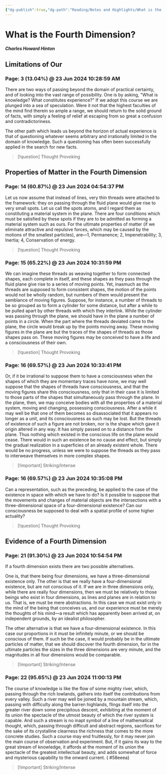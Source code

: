 ```yaml
---
{"dg-publish":true,"dg-path":"Reading/Notes and Highlights/What is the Fourth Dimension by Charles Howard Hinton.md","permalink":"/reading/notes-and-highlights/what-is-the-fourth-dimension-by-charles-howard-hinton/","title":"Notes from What is the Fourth Dimension by Charles Howard Hinton","tags":["reading-note"]}
---
```



# What is the Fourth Dimension?
##### Charles Howard Hinton

## Limitations of Our
### Page: 3 (13.04%) @ 23 Jun 2024 10:28:59 AM

There are two ways of passing beyond the domain of practical certainty, and of looking into the vast range of possibility. One is by asking, "What is knowledge? What constitutes experience?" If we adopt this course we are plunged into a sea of speculation. Were it not that the highest faculties of the mind find therein so ample a range, we should return to the solid ground of facts, with simply a feeling of relief at escaping from so great a confusion and contradictoriness.

The other path which leads us beyond the horizon of actual experience is that of questioning whatever seems arbitrary and irrationally limited in the domain of knowledge. Such a questioning has often been successfully applied in the search for new facts.

> [!question] Thought Provoking

## Properties of Matter in the Fourth Dimension

### Page: 14 (60.87%) @ 23 Jun 2024 04:54:37 PM

Let us now assume that instead of lines, very thin threads were attached to the framework: they on passing through the fluid plane would give rise to very small spots. Let us call the spots atoms, and I regard them as constituting a material system in the plane. There are four conditions which must be satisfied by these spots if they are to be admitted as forming a material system such as ours. For the ultimate properties of matter (if we eliminate attractive and repulsive forces, which may be caused by the motions of the smallest particles), are—1, Permanence; 2, Impenetrability; 3, Inertia; 4, Conservation of energy.

> [!question] Thought Provoking

### Page: 15 (65.22%) @ 23 Jun 2024 10:31:59 PM

We can imagine these threads as weaving together to form connected shapes, each complete in itself, and these shapes as they pass through the fluid plane give rise to a series of moving points. Yet, inasmuch as the threads are supposed to form consistent shapes, the motion of the points would not be wholly random, but numbers of them would present the semblance of moving figures. Suppose, for instance, a number of threads to be so grouped as to form a cylinder for some distance, but after a while to be pulled apart by other threads with which they interlink. While the cylinder was passing through the plane, we should have in the plane a number of points in a circle. When the part where the threads deviated came to the plane, the circle would break up by the points moving away. These moving figures in the plane are but the traces of the shapes of threads as those shapes pass on. These moving figures may be conceived to have a life and a consciousness of their own.

> [!question] Thought Provoking

### Page: 16 (69.57%) @ 23 Jun 2024 10:33:41 PM

Or, if it be irrational to suppose them to have a consciousness when the shapes of which they are momentary traces have none, we may well suppose that the shapes of threads have consciousness, and that the moving figures share this consciousness, only that in their case it is limited to those parts of the shapes that simultaneously pass through the plane. In the plane, then, we may conceive bodies with all the properties of a material system, moving and changing, possessing consciousness. After a while it may well be that one of them becomes so disassociated that it appears no longer as a unit, and its consciousness as such may be lost. But the threads of existence of such a figure are not broken, nor is the shape which gave it origin altered in any way. It has simply passed on to a distance from the plane. Thus nothing which existed in the conscious life on the plane would cease. There would in such an existence be no cause and effect, but simply the gradual realization in a superficies of an already existent whole. There would be no progress, unless we were to suppose the threads as they pass to interweave themselves in more complex shapes.

> [!important] Striking/Intense

### Page: 16 (69.57%) @ 23 Jun 2024 10:35:08 PM

Can a representation, such as the preceding, be applied to the case of the existence in space with which we have to do? Is it possible to suppose that the movements and changes of material objects are the intersections with a three-dimensional space of a four-dimensional existence? Can our consciousness be supposed to deal with a spatial profile of some higher actuality?

> [!question] Thought Provoking

## Evidence of a Fourth Dimension

### Page: 21 (91.30%) @ 23 Jun 2024 10:54:54 PM

If a fourth dimension exists there are two possible alternatives.

One is, that there being four dimensions, we have a three-dimensional existence only. The other is that we really have a four-dimensional existence, but are not conscious of it. If we are in three dimensions only, while there are really four dimensions, then we must be relatively to those beings who exist in four dimensions, as lines and planes are in relation to us. That is, we must be mere abstractions. In this case we must exist only in the mind of the being that conceives us, and our experience must be merely the thoughts of his mind—a result which has apparently been arrived at, on independent grounds, by an idealist philosopher.

The other alternative is that we have a four-dimensional existence. In this case our proportions in it must be infinitely minute, or we should be conscious of them. If such be the case, it would probably be in the ultimate particles of matter, that we should discover the fourth dimension, for in the ultimate particles the sizes in the three dimensions are very minute, and the magnitudes in all four dimensions would be comparable.

> [!important] Striking/Intense

### Page: 22 (95.65%) @ 23 Jun 2024 11:00:13 PM

The course of knowledge is like the flow of some mighty river, which, passing through the rich lowlands, gathers into itself the contributions from every valley. Such a river may well be joined by a mountain stream, which, passing with difficulty along the barren highlands, flings itself into the greater river down some precipitous descent, exhibiting at the moment of its union the spectacle of the utmost beauty of which the river system is capable. And such a stream is no inapt symbol of a line of mathematical thought, which, passing through difficult and abstract regions, sacrifices for the sake of its crystalline clearness the richness that comes to the more concrete studies. Such a course may end fruitlessly, for it may never join the main course of observation and experiment. But, if it gains its way to the great stream of knowledge, it affords at the moment of its union the spectacle of the greatest intellectual beauty, and adds somewhat of force and mysterious capability to the onward current.
{ #58eeea}


> [!important] Striking/Intense

